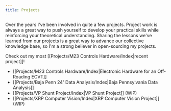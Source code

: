 ```yaml
---
title: Projects
---
```

Over the years I've been involved in quite a few projects. Project work is always a great way to push yourself to develop your practical skills while reinforcing your theoretical understanding. Sharing the lessons we've learned from our projects is a great way to advance our collective knowledge base, so I'm a strong believer in open-sourcing my projects. 

Check out my most [[Projects/M23 Controls Hardware/Index|recent project]]!

- [[Projects/M23 Controls Hardware/Index|Electronic Hardware for an Off-Roading ECVT]]
- [[Projects/Baja Penn 24' Data Analysis/Index|Baja Pennsylvania Data Analysis]]
- [[Projects/VP Shunt Project/Index|VP Shunt Project]] (WIP)
- [[Projects/XRP Computer Vision/Index|XRP Computer Vision Project]] (WIP)


